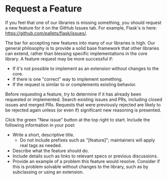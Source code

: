 # Request a Feature

If you feel that one of our libraries is missing something, you should request
a new feature for it on the GitHub Issues tab. For example, Flask's is here:
<https://github.com/pallets/flask/issues/>.

The bar for accepting new features into many of our libraries is high. Our
general philosophy is to provide a solid base framework that other libraries can
extend, rather than blessing specific implementations in the core library. A
feature request may be more successful if:

-   If it's not possible to implement as an extension without changes to the
    core.
-   If there is one "correct" way to implement something.
-   If the request is similar to or complements existing behavior.

Before requesting a feature, try to determine if it has already been requested
or implemented. Search existing issues and PRs, including closed issues and
merged PRs. Requests that were previously rejected are likely to be rejected
again unless (or even if) significant new reasoning is presented.

Click the green "New issue" button at the top right to start. Include the
following information in your post:

-   Write a short, descriptive title.
    -   Do not include prefixes such as "\[feature]"; maintainers will apply
        real tags as needed.
-   Describe what the feature should do.
-   Include details such as links to relevant specs or previous discussions.
-   Provide an example of a problem this feature would resolve. Consider if this
    is problem solvable without changes to the library, such as by subclassing
    or using an extension.

